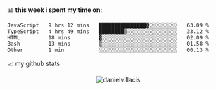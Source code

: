 📊 **this week i spent my time on:**
<!--START_SECTION:waka-->

```text
JavaScript   9 hrs 12 mins   ███████████████▓░░░░░░░░░   63.09 %
TypeScript   4 hrs 49 mins   ████████▒░░░░░░░░░░░░░░░░   33.12 %
HTML         18 mins         ▓░░░░░░░░░░░░░░░░░░░░░░░░   02.09 %
Bash         13 mins         ▒░░░░░░░░░░░░░░░░░░░░░░░░   01.58 %
Other        1 min           ░░░░░░░░░░░░░░░░░░░░░░░░░   00.13 %
```

<!--END_SECTION:waka-->

📈 my github stats

<p align="center"> <img src="https://github-readme-stats.vercel.app/api?username=danielvillacis&show_icons=true&theme=gotham" alt="danielvillacis" />
